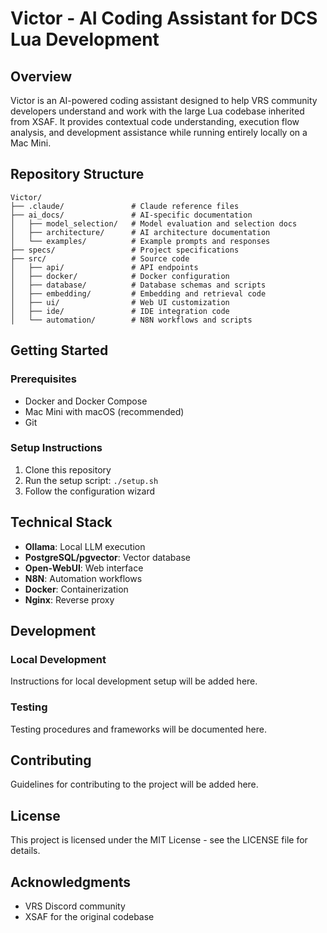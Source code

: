 # Victor - AI Coding Assistant for DCS Lua Development

## Overview
Victor is an AI-powered coding assistant designed to help VRS community developers understand and work with the large Lua codebase inherited from XSAF. It provides contextual code understanding, execution flow analysis, and development assistance while running entirely locally on a Mac Mini.

## Repository Structure

```
Victor/
├── .claude/               # Claude reference files
├── ai_docs/               # AI-specific documentation
│   ├── model_selection/   # Model evaluation and selection docs
│   ├── architecture/      # AI architecture documentation
│   └── examples/          # Example prompts and responses
├── specs/                 # Project specifications
├── src/                   # Source code
│   ├── api/               # API endpoints
│   ├── docker/            # Docker configuration
│   ├── database/          # Database schemas and scripts
│   ├── embedding/         # Embedding and retrieval code
│   ├── ui/                # Web UI customization
│   ├── ide/               # IDE integration code
│   └── automation/        # N8N workflows and scripts
```

## Getting Started

### Prerequisites
- Docker and Docker Compose
- Mac Mini with macOS (recommended)
- Git

### Setup Instructions
1. Clone this repository
2. Run the setup script: `./setup.sh`
3. Follow the configuration wizard

## Technical Stack
- **Ollama**: Local LLM execution
- **PostgreSQL/pgvector**: Vector database
- **Open-WebUI**: Web interface
- **N8N**: Automation workflows
- **Docker**: Containerization
- **Nginx**: Reverse proxy

## Development

### Local Development
Instructions for local development setup will be added here.

### Testing
Testing procedures and frameworks will be documented here.

## Contributing
Guidelines for contributing to the project will be added here.

## License
This project is licensed under the MIT License - see the LICENSE file for details.

## Acknowledgments
- VRS Discord community
- XSAF for the original codebase